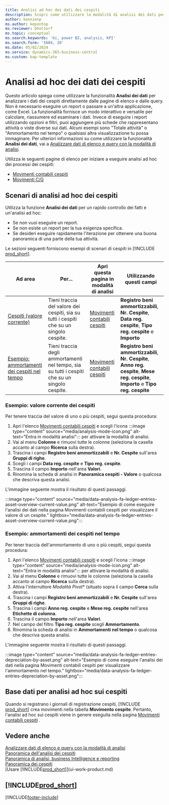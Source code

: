 ```yaml
---
title: Analisi ad hoc dei dati dei cespiti
description: Scopri come utilizzare la modalità di analisi dei dati per analizzare i dati dei cespiti.
author: kennienp
ms.author: kepontop
ms.reviewer: bholtorf
ms.topic: conceptual
ms.search.keywords: 'bi, power BI, analysis, KPI'
ms.search.form: '5604, 20'
ms.date: 05/02/2024
ms.service: dynamics-365-business-central
ms.custom: bap-template
---
```


# Analisi ad hoc dei dati dei cespiti

Questo articolo spiega come utilizzare la funzionalità **Analisi dei dati** per analizzare i dati dei cespiti direttamente dalle pagine di elenco e dalle query. Non è necessario eseguire un report o passare a un'altra applicazione, come Excel. La funzionalità fornisce un modo interattivo e versatile per calcolare, riassumere ed esaminare i dati. Invece di eseguire i report utilizzando opzioni e filtri, puoi aggiungere più schede che rappresentano attività o viste diverse sui dati. Alcuni esempi sono "Totale attività" o "Ammortamento nel tempo" o qualsiasi altra visualizzazione tu possa immaginare. Per ulteriori informazioni su come utilizzare la funzionalità **Analisi dei dati**, vai a [Analizzare dati di elenco e query con la modalità di analisi](analysis-mode.md).

Utilizza le seguenti pagine di elenco per iniziare a eseguire analisi ad hoc dei processi dei cespiti:

- [Movimenti contabili cespiti](https://businesscentral.dynamics.com/?page=5604)
- [Movimenti C/G](https://businesscentral.dynamics.com/?page=20)

## Scenari di analisi ad hoc dei cespiti

Utilizza la funzione **Analisi dei dati** per un rapido controllo dei fatti e un'analisi ad hoc:

- Se non vuoi eseguire un report.
- Se non esiste un report per la tua esigenza specifica.
- Se desideri eseguire rapidamente l'iterazione per ottenere una buona panoramica di una parte della tua attività.

Le sezioni seguenti forniscono esempi di scenari di cespiti in [!INCLUDE [prod_short](includes/prod_short.md)].

| Ad area | Per... | Apri questa pagina in modalità di analisi | Utilizzando questi campi |
| ---- | ----- | ------------------------------- |------------------- |
| [Cespiti (valore corrente)](#example-fixed-assets-current-value) | Tieni traccia del valore dei cespiti, sia su tutti i cespiti che su un singolo cespite. | [Movimenti contabili cespiti](https://businesscentral.dynamics.com/?page=5604) | **Registro beni ammortizzabili**, **Nr. Cespite**, **Data reg. cespite**, **Tipo reg. cespite** e **Importo** |
|[Esempio: ammortamenti dei cespiti nel tempo](#example-fixed-asset-depreciations-over-time) | Tieni traccia degli ammortamenti nel tempo, sia su tutti i cespiti che su un singolo cespite. | [Movimenti contabili cespiti](https://businesscentral.dynamics.com/?page=5604) | **Registro beni ammortizzabili**, **Nr. Cespite**, **Anno reg. cespite**, **Mese reg. cespite**, **Importo** e **Tipo reg. cespite** |

### Esempio: valore corrente dei cespiti

Per tenere traccia del valore di uno o più cespiti, segui questa procedura:

1. Apri l'elenco [Movimenti contabili cespiti](https://businesscentral.dynamics.com/?page=5604) e scegli l'icona :::image type="content" source="media/analysis-mode-icon.png" alt-text="Entra in modalità analisi"::: per attivare la modalità di analisi.
1. Vai al menu **Colonne** e rimuovi tutte le colonne (seleziona la casella accanto al campo **Ricerca** sulla destra).
1. Trascina i campi **Registro beni ammortizzabili** e **Nr. Cespite** sull'area **Gruppi di righe**.
1. Scegli i campi **Data reg. cespite** e **Tipo reg. cespite**.
1. Trascina il campo **Importo** nell'area **Valori**.
1. Rinomina la scheda di analisi in **Panoramica cespiti - Valore** o qualcosa che descriva questa analisi.

L'immagine seguente mostra il risultato di questi passaggi.

:::image type="content" source="media/data-analysis-fa-ledger-entries-asset-overview-current-value.png" alt-text="Esempio di come eseguire l'analisi dei dati nella pagina Movimenti contabili cespiti per visualizzare il valore di un cespite." lightbox="media/data-analysis-fa-ledger-entries-asset-overview-current-value.png":::

### Esempio: ammortamenti dei cespiti nel tempo

Per tener traccia dell'ammortamento di uno o più cespiti, segui questa procedura:

1. Apri l'elenco [Movimenti contabili cespiti](https://businesscentral.dynamics.com/?page=5604) e scegli l'icona :::image type="content" source="media/analysis-mode-icon.png" alt-text="Entra in modalità analisi"::: per attivare la modalità di analisi.
1. Vai al menu **Colonne** e rimuovi tutte le colonne (seleziona la casella accanto al campo **Ricerca** sulla destra).
1. Attiva l'interruttore **Modalità* Pivot** (situato sopra il campo **Cerca** sulla destra).
1. Trascina i campi **Registro beni ammortizzabili** e **Nr. Cespite** sull'area **Gruppi di righe**.
1. Trascina i campi **Anno reg. cespite** e **Mese reg. cespite** nell'area **Etichette di colonna**.
1. Trascina il campo **Importo** nell'area **Valori**.
1. Nel campo del filtro **Tipo reg. cespite** scegli **Ammortamento**.
1. Rinomina la scheda di analisi in **Ammortamenti nel tempo** o qualcosa che descriva questa analisi.

L'immagine seguente mostra il risultato di questi passaggi.

:::image type="content" source="media/data-analysis-fa-ledger-entries-depreciation-by-asset.png" alt-text="Esempio di come eseguire l'analisi dei dati nella pagina Movimenti contabili cespiti per visualizzare l'ammortamento nel tempo." lightbox="media/data-analysis-fa-ledger-entries-depreciation-by-asset.png":::

## Base dati per analisi ad hoc sui cespiti

Quando si registrano i giornali di registrazione cespiti, [!INCLUDE [prod_short](includes/prod_short.md)] crea movimenti nella tabella **Movimento cespite**. Pertanto, l'analisi ad hoc sui cespiti viene in genere eseguita nella pagina [Movimenti contabili cespiti](https://businesscentral.dynamics.com/?page=5604) .

## Vedere anche

[Analizzare dati di elenco e query con la modalità di analisi](analysis-mode.md)  
[Panoramica dell'analisi dei cespiti](fa-analytics-overview.md)  
[Panoramica di analisi, business Intelligence e reporting](reports-bi-reporting.md)  
[Panoramica dei cespiti](fa-manage.md)  
[Usare [!INCLUDE[prod_short](includes/prod_short.md)]](ui-work-product.md)  

## [!INCLUDE[prod_short](includes/free_trial_md.md)]  

[!INCLUDE[footer-include](includes/footer-banner.md)]